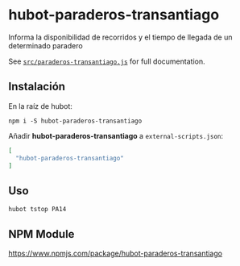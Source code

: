 # hubot-paraderos-transantiago

Informa la disponibilidad de recorridos y el tiempo de llegada de un determinado paradero

See [`src/paraderos-transantiago.js`](src/paraderos-transantiago.js) for full documentation.

## Instalación

En la raíz de hubot:

`npm i -S hubot-paraderos-transantiago`

Añadir **hubot-paraderos-transantiago** a `external-scripts.json`:

```json
[
  "hubot-paraderos-transantiago"
]
```

## Uso

`hubot tstop PA14`

## NPM Module

https://www.npmjs.com/package/hubot-paraderos-transantiago
